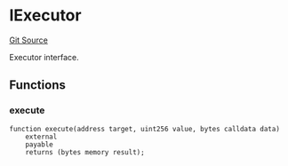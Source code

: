 # IExecutor
[Git Source](https://github.com/NaniDAO/accounts/blob/75d1333d55164dd03c33e761edcbb17011bc0678/src/validators/PermitValidator.sol)

Executor interface.


## Functions
### execute


```solidity
function execute(address target, uint256 value, bytes calldata data)
    external
    payable
    returns (bytes memory result);
```

